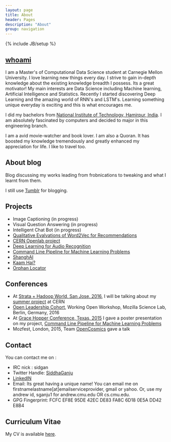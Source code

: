 ```yaml
---
layout: page
title: About
header: Pages
description: "About"
group: navigation
---
```

{% include JB/setup %}


## [whoami](http://about.me/siddha.ganju) 

I am a Master's of Computational Data Science student at Carnegie Mellon University. I love learning new things every day. I strive to gain in-depth knowledge about the existing knowledge breadth I possess. Its a great motivator! My main interests are Data Science including Machine learning, Artificial Intelligence and Statistics. Recently I started discovering Deep Learning and the amazing world of RNN's and LSTM's. Learning something unique everyday is exciting and this is what encourages me.

I did my bachelors from [National Institute of Technology, Hamirpur, India](http://www.nith.ac.in/). I am absolutely fascinated by computers and decided to major in this engineering branch.

I am a avid movie-watcher and book lover. I am also a Quoran. It has boosted my knowledge tremendously and greatly enhanced my appreciation for life. I like to travel too.

## About blog 

Blog discussing my works leading from frobnications to tweaking and what I learnt from them.

I still use [Tumblr](http://sidgan.tumblr.com/) for blogging.


## Projects

- Image Captioning (in progress)
- Visual Question Answering (in progress)
- Intelligent Chat Bot (in progress)
- [Qualitative Evalvations of Word2Vec for Recommendations](http://sidgan.me/technical/2015/12/15/Qualitative-Evaluvation-of-Word2Vec-for-Recommendations)
- [CERN Openlab project](http://sidgan.me/technical/hackathon/2015/08/17/Summer-Internship-CERN-I)
- [Deep Learning for Audio Recognition](http://sidgan.me/technical/2015/01/10/deep-learning-for-audio-recognition)
- [Command Line Pipeline for Machine Learning Problems](http://sidgan.me/technical/2014/12/14/pipeline-for-ml/)
- [ShanghAI](http://sidgan.me/technical/2014/12/30/shanghai/)
- [Kaam Hai?](http://sidgan.me/conference/hackathon/2014/11/25/ghc)
- [Orphan Locator](http://sidgan.me/hackathon/2014/03/01/nyuad)

## Conferences

- At [Strata + Hadoop World, San Jose, 2016](http://conferences.oreilly.com/strata/hadoop-big-data-ca/public/schedule/speaker/225765), I will be talking about my [summer project](http://sidgan.me/technical/hackathon/2015/08/17/Summer-Internship-CERN-I/) at CERN
- [Open Leadership Cohort](https://www.mozillascience.org/wow-introducing-working-open-workshops-and-the-open-leaders-cohort), Working Open Workshop, Mozilla Science Lab, Berlin, Germany, 2016
- At [Grace Hopper Conference, Texas, 2015](http://sidgan.me/technical/hackathon/2015/10/19/ghc-texas/) I gave a poster presentation on my project, [Command Line Pipeline for Machine Learning Problems](http://sidgan.me/technical/2014/12/14/pipeline-for-ml/)
- Mozfest, London, 2015, Team [OpenCosmics](http://sidgan.me/technical/hackathon/2015/08/25/CERN-Webfest/) gave a talk


## Contact

You can contact me on :

- IRC nick : sidgan 
- Twitter Handle: [SiddhaGanju](http://www.twitter.com/SiddhaGanju) 
- [LinkedIN](https://www.linkedin.com/in/sidgan)
- Email: Its great having a unique name! You can email me on firstnamelastname[at]emailserviceprovider, gmail or yahoo. Or, use my andrew id, sganju1 for andrew.cmu.edu OR cs.cmu.edu.
- GPG Fingerprint: FCFC EF8E 95DE 42EC DE83 FA8C 6D18 0E5A DD42 E8B4

## Curriculum Vitae

My CV is available [here](http://sidgan.me/images/SiddhaGanju-CV.pdf).
